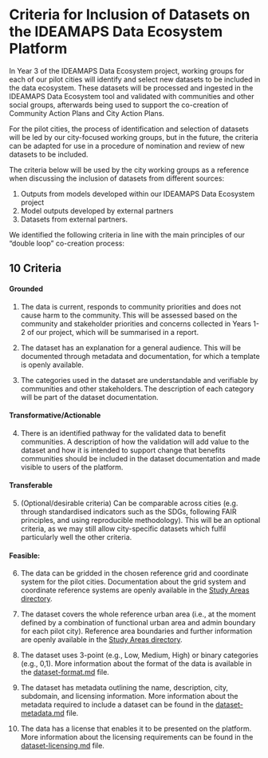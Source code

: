 # Criteria for Inclusion of Datasets on the IDEAMAPS Data Ecosystem Platform

In Year 3 of the IDEAMAPS Data Ecosystem project, working groups for each of our pilot cities will identify and select new datasets to be included in the data ecosystem. These datasets will be processed and ingested in the IDEAMAPS Data Ecosystem tool and validated with communities and other social groups, afterwards being used to support the co-creation of Community Action Plans and City Action Plans. 

For the pilot cities, the process of identification and selection of datasets will be led by our city-focused working groups, but in the future, the criteria can be adapted for use in a procedure of nomination and review of new datasets to be included.



The criteria below will be used by the city working groups as a reference when discussing the inclusion of datasets from different sources:

1. Outputs from models developed within our IDEAMAPS Data Ecosystem project
2. Model outputs developed by external partners
3. Datasets from external partners.

We identified the following criteria in line with the main principles of our “double loop” co-creation process:


## 10 Criteria
#### Grounded
1. The data is current, responds to community priorities and does not cause harm to the community. This will be assessed based on the community and stakeholder priorities and concerns collected in Years 1-2 of our project, which will be summarised in a report.

2. The dataset has an explanation for a general audience. This will be documented through metadata and documentation, for which a template is openly available.

3. The categories used in the dataset are understandable and verifiable by communities and other stakeholders. The description of each category will be part of the dataset documentation.

#### Transformative/Actionable

4. There is an identified pathway for the validated data to benefit communities. A description of how the validation will add value to the dataset and how it is intended to support change that benefits communities should be included in the dataset documentation and made visible to users of the platform.

#### Transferable

5. (Optional/desirable criteria) Can be comparable across cities (e.g. through standardised indicators such as the SDGs, following FAIR principles, and using reproducible methodology). This will be an optional criteria, as we may still allow city-specific datasets which fulfil particularly well the other criteria.

#### Feasible:

6. The data can be gridded in the chosen reference grid and coordinate system for the pilot cities. Documentation about the grid system and coordinate reference systems are openly available in the [Study Areas directory](../StudyArea).

7. The dataset covers the whole reference urban area (i.e., at the moment defined by a combination of functional urban area and admin boundary for each pilot city). Reference area boundaries and further information are openly available in the [Study Areas directory](../StudyArea).

8. The dataset uses 3-point (e.g., Low, Medium, High) or binary categories (e.g., 0,1). More information about the format of the data is available in the [dataset-format.md](dataset-format.md) file. 

9. The dataset has metadata outlining the name, description, city, subdomain, and licensing information. More information about the metadata required to include a dataset can be found in the [dataset-metadata.md](dataset-metadata.md) file.

10. The data has a license that enables it to be presented on the platform. More information about the licensing requirements can be found in the [dataset-licensing.md](dataset-licensing.md) file. 